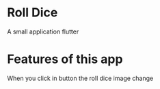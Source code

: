 # Roll Dice
A small application flutter 
# Features of this app
 When you click in button the roll dice image change
